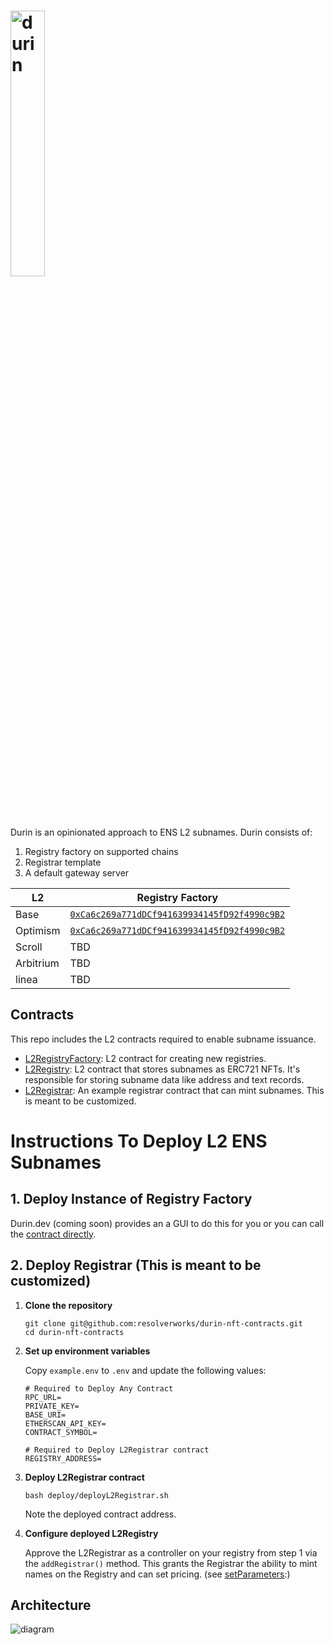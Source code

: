 # <img src="https://github.com/user-attachments/assets/4f01ef6e-3c1e-4201-83db-fac4b383a3b0" alt="durin" width="33%">

Durin is an opinionated approach to ENS L2 subnames. Durin consists of:

1. Registry factory on supported chains
2. Registrar template
3. A default gateway server

| L2        | Registry Factory                                                                                                                   |
| --------- | ---------------------------------------------------------------------------------------------------------------------------------- |
| Base      | [`0xCa6c269a771dDCf941639934145fD92f4990c9B2`](https://basescan.org/address/0xCa6c269a771dDCf941639934145fD92f4990c9B2)            |
| Optimism  | [`0xCa6c269a771dDCf941639934145fD92f4990c9B2`](https://optimistic.etherscan.io/address/0xCa6c269a771dDCf941639934145fD92f4990c9B2) |
| Scroll    | TBD                                                                                                                                |
| Arbitrium | TBD                                                                                                                                |
| linea     | TBD                                                                                                                                |

## Contracts

This repo includes the L2 contracts required to enable subname issuance.

- [L2RegistryFactory](./src/L2RegistryFactory.sol): L2 contract for creating new registries.
- [L2Registry](./src/L2Registry.sol): L2 contract that stores subnames as ERC721 NFTs.
  It's responsible for storing subname data like address and text records.
- [L2Registrar](./src/L2Registrar.sol): An example registrar contract that can mint subnames. This is meant to be customized.

# Instructions To Deploy L2 ENS Subnames

## 1. Deploy Instance of Registry Factory

Durin.dev (coming soon) provides an a GUI to do this for you or you can call the [contract directly](https://basescan.org/address/0x903492091bc5b90f1cbd924089bcfd309b2c4ea7#writeContract).

## 2. Deploy Registrar (This is meant to be customized)

1. **Clone the repository**

   ```shell
   git clone git@github.com:resolverworks/durin-nft-contracts.git
   cd durin-nft-contracts
   ```

2. **Set up environment variables**

   Copy `example.env` to `.env` and update the following values:

   ```env
   # Required to Deploy Any Contract
   RPC_URL=
   PRIVATE_KEY=
   BASE_URI=
   ETHERSCAN_API_KEY=
   CONTRACT_SYMBOL=

   # Required to Deploy L2Registrar contract
   REGISTRY_ADDRESS=
   ```

3. **Deploy L2Registrar contract**

   ```shell
   bash deploy/deployL2Registrar.sh
   ```

   Note the deployed contract address.

4. **Configure deployed L2Registry**

   Approve the L2Registrar as a controller on your registry from step 1 via the `addRegistrar()` method. This grants the Registrar the ability to mint names on the Registry and can set pricing. (see [setParameters](./deploy/setParameters.sh):)

## Architecture

![diagram](https://github.com/user-attachments/assets/0ce15738-8689-4177-9efb-8bbc05d7404a)
